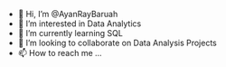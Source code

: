 - 👋 Hi, I’m @AyanRayBaruah
- 👀 I’m interested in Data Analytics
- 🌱 I’m currently learning SQL
- 💞️ I’m looking to collaborate on Data Analysis Projects
- 📫 How to reach me ...

<!---
AyanRayBaruah/AyanRayBaruah is a ✨ special ✨ repository because its `README.md` (this file) appears on your GitHub profile.
You can click the Preview link to take a look at your changes.
--->
